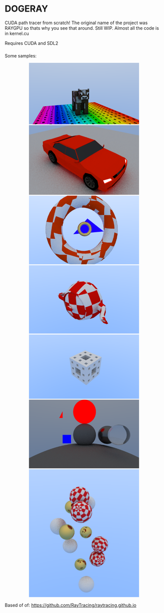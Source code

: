 # DOGERAY
CUDA path tracer from scratch!
The original name of the project was RAYGPU so thats why you see that around.
Still WIP.
Almost all the code is in kernel.cu

Requires CUDA and SDL2

###
Some samples:
<p align="center">
  <img src="images/cow.PNG" width="350" title="Cow Test">
   <img src="images/car.png" width="350" title="car Test">
   <img src="images/torus.png" width="350" title="torus Test">
   <img src="images/teapot.png" width="350" title="teapot Test">
    <img src="images/sponge.png" width="350" title="menger sponge Test">
     <img src="images/balls2.png" width="350" title="sphere Test">
   <img src="images/balls.png" width="350" title="sphere Test">
  
</p>

Based of of: https://github.com/RayTracing/raytracing.github.io
